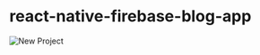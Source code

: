 # react-native-firebase-blog-app

![New Project](https://user-images.githubusercontent.com/107117774/204224509-001b7b5e-2622-458e-9902-405a957d739f.png)
